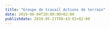 ```yaml
---
title: "Groupe de travail Actions de terrain"
date: 2019-06-04T20:00:00+02:00
publishdate: 2019-05-21T00:43:02+02:00
---
```

